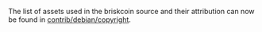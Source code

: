 The list of assets used in the briskcoin source and their attribution can now be found in [contrib/debian/copyright](../contrib/debian/copyright).
